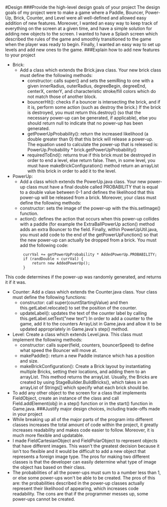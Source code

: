 #Design
###Provide the high-level design goals of your project
The design goals of my project were to make a game where a Paddle, Bouncer, Power-Up, Brick, Counter, and Level were all well-defined and allowed easy addition of new features. Moreover, I wanted an easy way to keep track of everything on the screen at a given time, and have a simple solution for adding new objects to the screen. I wanted to have a Splash screen which described the rules of the game and smoothly transitioned to the game when the player was ready to begin. Finally, I wanted an easy way to set up levels and add new ones to the game.
###Explain how to add new features to your project

 - Brick:
	 - Add a class which extends the Brick.java class. Your new brick class must define the following methods:
		 - constructor: calls super() and sets the semiRing to one with a given innerRadius, outerRadius, degreeBegin, degreeEnd, centerX, centerY, and characteristic stroke/fill colors which do not match those of another block.
		 - bouncerHit(): checks if a bouncer is intersecting the brick, and if it is, perform some action (such as destroy the brick.) If the brick is destroyed, you must return this.destroy() (so that the necessary power-up can be generated, if applicable), else you should return null to indicate that no power-up has been generated.
		 - getPowerUpProbability(): return the increased likelihood (a double greater than 0) that this brick will release a power-up. The equation used to calculate the power-up that is released is: PowerUp.Probability * brick.getPowerUpProbability()
		 - requiredToEnd(): returns true if this brick must be destroyed in order to end a level, else return false.
Then, in some level, you must have makeBrickConfiguration() method return an arrayList with this brick in order to add it to the level.
 - PowerUp: 
	 - Add a class which extends the PowerUp.java class. Your new power-up class must have a final double called PROBABILITY that is equal to a double value between 0-1 and defines the likelihood that this power-up will be released from a brick. Moreover, your class must define the following methods: 
	 - constructor: sets the image of the power-up with the this.setImage() function.
	 - action(): defines the action that occurs when this power-up collides with a paddle (for example the ExtraBallPowerUp action() method adds an extra Bouncer to the field.
Finally, within PowerUpUtil.java, you must add code to the end of the getPowerUpFunction() so that the new power-up can actually be dropped from a brick. You must add the following code:
```
		currVal += getPowerUpProbability * AddedPowerUp.PROBABILITY;
		if (randDouble < currVal) {
			return new AddedPowerUp();
		}
```
This code determines if the power-up was randomly generated, and returns it if it was.
 - Counter: Add a class which extends the Counter.java class. Your class must define the following functions:
	 - constructor: call super(countStartingValue) and then this.getLabel.relocate() to set the position of the counter.
	 - updateLabel(): updates the text of the counter label by calling this.getLabel.setText("new text")
In order to add a counter to the game, add it to the counters ArrayList in Game.java and allow it to be updated appropriately in Game.java's step() method.
 - Level: Create a class which extends Level.java. This class must implement the following methods:
	 - constructor: calls super(field, counters, bouncerSpeed) to define what speed the Bouncer will move at.
	 - makePaddle(): return a new Paddle instance which has a position and size.
	 - makeBrickConfiguration(): Create a Brick layout by instantiating multiple Bricks, setting their locations, and adding them to an arrayList. This method returns the arrayList. Usually, the Bricks are created by using StageBuilder.BuildBricks(), which takes in an arrayList of Strings[] which specify what each brick should be.
 - To add any other object to the screen for a class that implements FieldObject, create an instance of the class and call Field.addElement(obj) in a step() function or in the start() function in Game.java. 
###Justify major design choices, including trade-offs made in your project
 - While breaking up all of the major parts of the program into different classes increases the total amount of code within the project, it greatly increases readability and makes code easier to follow. Moreover, it is much more flexible and updatable.
 - I made FieldCartesianObject and FieldPolarObject to represent objects that have different images. This wasn't the greatest decision because it isn't too flexible and it would be difficult to add a new object that represents a foreign image type. The pros for making two different classes is that the developer can easily determine what type of image the object has based on their class.
 - The probabilities of all the power-ups must sum to a number less than 1, or else some power-ups won't be able to be created. The pros of this are: the probabilities described in the power-up classes actually represent their likelihood of appearing, which increases code readability. The cons are that if the programmer messes up, some power-ups cannot be created.
